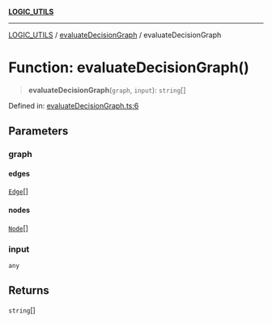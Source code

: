 [**LOGIC_UTILS**](../../README.md)

***

[LOGIC_UTILS](../../README.md) / [evaluateDecisionGraph](../README.md) / evaluateDecisionGraph

# Function: evaluateDecisionGraph()

> **evaluateDecisionGraph**(`graph`, `input`): `string`[]

Defined in: [evaluateDecisionGraph.ts:6](https://github.com/dailker/everyutil/blob/0ec5ce08552e5059ec58e2975404aeb74a6202b1/src/logic/evaluateDecisionGraph.ts#L6)

## Parameters

### graph

#### edges

[`Edge`](../../createDecisionGraph/interfaces/Edge.md)[]

#### nodes

[`Node`](../../createDecisionGraph/interfaces/Node.md)[]

### input

`any`

## Returns

`string`[]
